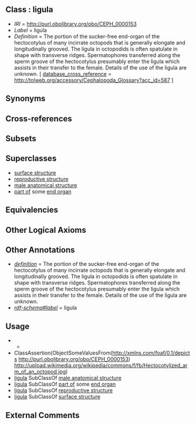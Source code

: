 
## Class : ligula

 * *IRI* = http://purl.obolibrary.org/obo/CEPH_0000153
 * *Label* = ligula
 * *Definition* = The portion of the sucker-free end-organ of the hectocotylus of many incirrate octopods that is generally elongate and longitudinally grooved. The ligula in octopodids is often spatulate in shape with transverse ridges. Spermatophores transferred along the sperm groove of the hectocotylus presumably enter the ligula which assists in their transfer to the female. Details of the use of the ligula are unknown. [ [database_cross_reference](../../ef/oboInOwl#hasDbXref.md) = http://tolweb.org/accessory/Cephalopoda_Glossary?acc_id=587 ]

## Synonyms


## Cross-references


## Subsets


## Superclasses

 * [surface structure](../../UBERON/02/UBERON_0003102.md)
 * [reproductive structure](../../UBERON/56/UBERON_0005156.md)
 * [male anatomical structure](../../UBERON/03/UBERON_0014403.md)
 * [part of](../../BFO/50/BFO_0000050.md) some [end organ](../../CEPH/98/CEPH_0000098.md)

## Equivalencies


## Other Logical Axioms


## Other Annotations

 * *[definition](../../IAO/15/IAO_0000115.md)* = The portion of the sucker-free end-organ of the hectocotylus of many incirrate octopods that is generally elongate and longitudinally grooved. The ligula in octopodids is often spatulate in shape with transverse ridges. Spermatophores transferred along the sperm groove of the hectocotylus presumably enter the ligula which assists in their transfer to the female. Details of the use of the ligula are unknown.
 * *[rdf-schema#label](../../el/rdf-schema#label.md)* = ligula

## Usage

 * -
 * ClassAssertion(ObjectSomeValuesFrom(<http://xmlns.com/foaf/0.1/depicts> <http://purl.obolibrary.org/obo/CEPH_0000153>) <http://upload.wikimedia.org/wikipedia/commons/f/fb/Hectocotylized_arm_of_an_octopod.jpg>)
 * [ligula](../../CEPH/53/CEPH_0000153.md) SubClassOf [male anatomical structure](../../UBERON/03/UBERON_0014403.md)
 * [ligula](../../CEPH/53/CEPH_0000153.md) SubClassOf [part of](../../BFO/50/BFO_0000050.md) some [end organ](../../CEPH/98/CEPH_0000098.md)
 * [ligula](../../CEPH/53/CEPH_0000153.md) SubClassOf [reproductive structure](../../UBERON/56/UBERON_0005156.md)
 * [ligula](../../CEPH/53/CEPH_0000153.md) SubClassOf [surface structure](../../UBERON/02/UBERON_0003102.md)

## External Comments

